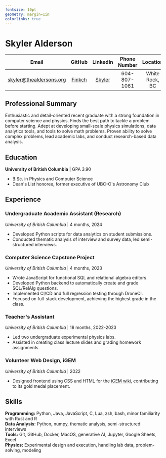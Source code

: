 ```yaml
---
fontsize: 10pt
geometry: margin=1in
colorlinks: true
---
```



# Skyler Alderson

| Email                                                     | GitHub                              | LinkedIn                                                         | Phone Number       | Location
|:---------------------------:                              | :----------:                        | :------------:                                                   | :----------------: | :------------------:
| [skyler@thealdersons.org](mailto:skyler@thealdersons.org) | [Finkch](https://github.com/Finkch) | [Skyler](https://www.linkedin.com/in/skyler-alderson-b91a2a30b/) | 604-807-1061       | White Rock, BC


## Professional Summary

Enthusiastic and detail-oriented recent graduate with a strong foundation in computer science and physics. Finds the best path to tackle a problem before starting. Adept at developing small-scale physics simulations, data analytics tools, and tools to solve math problems. Proven ability to solve complex problems, lead academic labs, and conduct research-based data analysis.


## Education

**University of British Columbia** | GPA 3.90  

- B.Sc. in Physics and Computer Science
- Dean's List honoree, former executive of UBC-O's Astronomy Club


## Experience

### Undergraduate Academic Assistant (Research)
*University of British Columbia* | 4 months, 2024  

- Developed Python scripts for data analytics on student submissions.
- Conducted thematic analysis of interview and survey data, led semi-structured interviews.  


### Computer Science Capstone Project
*University of British Columbia* | 4 months, 2023  

- Wrote JavaScript for functional SQL and relational algebra editors.
- Developed Python backend to automatically create and grade SQL/RelAlg questions.
- Implemented CI/CD and full regression testing through DroneCI.
- Focused on full-stack development, achieving the highest grade in the class.  


### Teacher's Assistant
*University of British Columbia* | 18 months, 2022-2023  

- Led two undergraduate experimental physics labs.
- Assisted in creating class lecture slides and grading homework assignments.  


### Volunteer Web Design, iGEM
*University of British Columbia* | 2022  

- Designed frontend using CSS and HTML for the [iGEM wiki](https://2022.igem.wiki/ubc-okanagan/), contributing to its gold medal placement.  


## Skills

**Programming:** Python, Java, JavaScript, C, Lua, zsh, bash, minor familiarity with Rust and R  
**Data Analysis:** Python, numpy, thematic analysis, semi-structured interviews  
**Tools:** Git, GitHub, Docker, MacOS, generative AI, Jupyter, Google Sheets, Excel  
**Physics:** Experimental design and execution, handling lab data, problem-solving, modeling